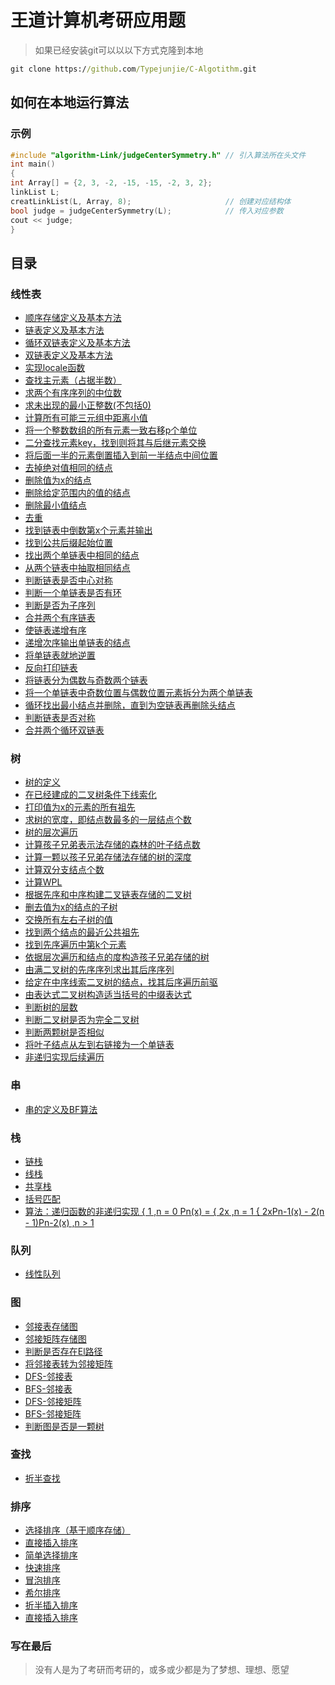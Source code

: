# 王道计算机考研应用题

> 如果已经安装git可以以以下方式克隆到本地

```cmd
git clone https://github.com/Typejunjie/C-Algotithm.git
```

## 如何在本地运行算法

### 示例

```cpp
#include "algorithm-Link/judgeCenterSymmetry.h" // 引入算法所在头文件
int main()
{
int Array[] = {2, 3, -2, -15, -15, -2, 3, 2};
linkList L;
creatLinkList(L, Array, 8);                     // 创建对应结构体
bool judge = judgeCenterSymmetry(L);            // 传入对应参数
cout << judge;
}
```

## 目录

### 线性表

- [顺序存储定义及基本方法](https://github.com/Typejunjie/C-Algorithm/blob/main/linearList/linearList.h)
- [链表定义及基本方法](https://github.com/Typejunjie/C-Algorithm/blob/main/linearList/linkList.h)
- [循环双链表定义及基本方法](https://github.com/Typejunjie/C-Algorithm/blob/main/linearList/dualCircleList.h)
- [双链表定义及基本方法](https://github.com/Typejunjie/C-Algorithm/blob/main/linearList/algorithm-special/dualLinkListAndFreq.h)
- [实现locale函数](https://github.com/Typejunjie/C-Algotithm/blob/main/linearList/algorithm-special/dualLinkListAndFreq.h)
- [查找主元素（占据半数）](https://github.com/Typejunjie/C-Algorithm/blob/main/linearList/algorithm-Linear/findMainNum.h)
- [求两个有序序列的中位数](https://github.com/Typejunjie/C-Algorithm/blob/main/linearList/algorithm-Linear/findMidNum.h)
- [求未出现的最小正整数(不包括0)](https://github.com/Typejunjie/C-Algorithm/blob/main/linearList/algorithm-Linear/findMinNum.h)
- [计算所有可能三元组中距离小值](https://github.com/Typejunjie/C-Algorithm/blob/main/linearList/algorithm-Linear/mergeList.h)
- [将一个整数数组的所有元素一致右移p个单位](https://github.com/Typejunjie/C-Algorithm/blob/main/linearList/algorithm-Linear/moveElement.h)
- [二分查找元素key，找到则将其与后继元素交换](https://github.com/Typejunjie/C-Algorithm/blob/main/linearList/algorithm-Linear/searchOper.h)
- [将后面一半的元素倒置插入到前一半结点中间位置](https://github.com/Typejunjie/C-Algorithm/blob/main/linearList/algorithm-Link/buildMixList.h)
- [去掉绝对值相同的结点](https://github.com/Typejunjie/C-Algorithm/blob/main/linearList/algorithm-Link/deleteAbsSim.h)
- [删除值为x的结点](https://github.com/Typejunjie/C-Algorithem/blob/main/linearList/algorithm-Link/deleteEle.h)
- [删除给定范围内的值的结点](https://github.com/Typejunjie/C-Algorithem/blob/main/linearList/algorithm-Link/deleteInSpenNum.h)
- [删除最小值结点](https://github.com/Typejunjie/C-Algorithm/blob/main/linearList/algorithm-Link/deleteMinNum.h)
- [去重](https://github.com/Typejunjie/C-Algorithm/blob/main/linearList/algorithm-Link/deleteSim.h)
- [找到链表中倒数第x个元素并输出](https://github.com/Typejunjie/C-Algotithm/blob/main/linearList/algorithm-Link/findCountBackwordX.h)
- [找到公共后缀起始位置](https://github.com/Typejunjie/C-Algorithm/blob/main/linearList/algorithm-Link/findPublicSuffix.h)
- [找出两个单链表中相同的结点](https://github.com/Typejunjie/C-Algotithm/blob/main/linearList/algorithm-Link/findSimNode.h)
- [从两个链表中抽取相同结点](https://github.com/Typejunjie/C-Algorithm/blob/main/linearList/algorithm-Link/findSimNodeFromOrder.h)
- [判断链表是否中心对称](https://github.com/Typejunjie/C-Algorithm/blob/main/linearList/algorithm-Link/judgeCenterSymmetry.h)
- [判断一个单链表是否有环](https://github.com/Typejunjie/C-Algorithm/blob/main/linearList/algorithm-Link/jadgeCircle.h)
- [判断是否为子序列](https://github.com/Typejunjie/C-Algorithm/blob/main/linearList/algorithm-Link/jadgeSubsequence.h)
- [合并两个有序链表](https://github.com/Typejunjie/C-Algorithm/blob/main/linearList/algorithm-Link/mergeListInReverse.h)
- [使链表递增有序](https://github.com/Typejunjie/C-Algorithm/blob/main/linearList/algorithm-Link/orderlyList.h)
- [递增次序输出单链表的结点](https://github.com/Typejunjie/C-Algorithm/blob/main/linearList/algorithm-Link/outputInOrder.h)
- [将单链表就地逆置](https://github.com/Typejunjie/C-Algorithm/blob/main/linearList/algorithm-Link/reverseList.h)
- [反向打印链表](https://github.com/Typejunjie/C-Algorithm/blob/main/linearList/algorithm-Link/reverseLog.h)
- [将链表分为偶数与奇数两个链表](https://github.com/Typejunjie/C-Algorithm/blob/main/linearList/algorithm-Link/splitList.h)
- [将一个单链表中奇数位置与偶数位置元素拆分为两个单链表](https://github.com/Typejunjie/C-Algorithm/blob/main/linearList/algorithm-Link/splitListInharf.h)
- [循环找出最小结点并删除，直到为空链表再删除头结点](https://github.com/Typejunjie/C-Algorithm/blob/main/linearList/algorithm-circleList/findMinNodeAndDele.h)
- [判断链表是否对称](https://github.com/Typejunjie/C-Algorithm/blob/main/linearList/algorithm-circleList/jadgeSymmetry.h)
- [合并两个循环双链表](https://github.com/Typejunjie/C-Algorithm/blob/main/linearList/algorithm-circleList/mergeCircleList.h)

### 树

- [树的定义](https://github.com/Typejunjie/C-Algorithm/blob/main/tree/interfere.h)
- [在已经建成的二叉树条件下线索化](https://github.com/Typejunjie/C-Algorithm/blob/main/tree/createClueTree.h)
- [打印值为x的元素的所有祖先](https://github.com/Typejunjie/C-Algorithm/blob/main/tree/algorithm-Tree/LogXancestors.h)
- [求树的宽度，即结点数最多的一层结点个数](https://github.com/Typejunjie/C-Algorithm/blob/main/tree/algorithm-Tree/TreeWith.h)
- [树的层次遍历](https://github.com/Typejunjie/C-Algorithm/blob/main/tree/algorithm-Tree/arrangementLog.h)
- [计算孩子兄弟表示法存储的森林的叶子结点数](https://github.com/Typejunjie/C-Algorithm/blob/main/tree/algorithm-Tree/countForestLeaf.h)
- [计算一颗以孩子兄弟存储法存储的树的深度](https://github.com/Typejunjie/C-Algorithm/blob/main/tree/algorithm-Tree/countTreeDepth.h)
- [计算双分支结点个数](https://github.com/Typejunjie/C-Algorithm/blob/main/tree/algorithm-Tree/countTwoBranch.h)
- [计算WPL](https://github.com/Typejunjie/C-Algorithm/blob/main/tree/algorithm-Tree/countWPL.h)
- [根据先序和中序构建二叉链表存储的二叉树](https://github.com/Typejunjie/C-Algorithm/blob/main/tree/algorithm-Tree/createTreeINPre.h)
- [删去值为x的结点的子树](https://github.com/Typejunjie/C-Algorithm/blob/main/tree/algorithm-Tree/deleteXTreeSson.h)
- [交换所有左右子树的值](https://github.com/Typejunjie/C-Algorithm/blob/main/tree/algorithm-Tree/exchangeLRnode.h)
- [找到两个结点的最近公共祖先](https://github.com/Typejunjie/C-Algorithm/blob/main/tree/algorithm-Tree/findAncestors.h)
- [找到先序遍历中第k个元素](https://github.com/Typejunjie/C-Algorithm/blob/main/tree/algorithm-Tree/findXpointInPre.h)
- [依据层次遍历和结点的度构造孩子兄弟存储的树](https://github.com/Typejunjie/C-Algorithm/blob/main/tree/algorithm-Tree/fromArrangeAndDegreeToTree.h)
- [由满二叉树的先序序列求出其后序序列](https://github.com/Typejunjie/C-Algorithm/blob/main/tree/algorithm-Tree/fullTreePreToPost.h)
- [给定在中序线索二叉树的结点，找其后序遍历前驱](https://github.com/Typejunjie/C-Algorithm/blob/main/tree/algorithm-Tree/inClueTreeXInPostPrior.h)
- [由表达式二叉树构造适当括号的中缀表达式](https://github.com/Typejunjie/C-Algorithm/blob/main/tree/algorithm-Tree/inLogMinSuffic.h)
- [判断树的层数](https://github.com/Typejunjie/C-Algorithm/blob/main/tree/algorithm-Tree/jadgeDepth.h)
- [判断二叉树是否为完全二叉树](https://github.com/Typejunjie/C-Algorithm/blob/main/tree/algorithm-Tree/jadgeTreeComplete.h)
- [判断两颗树是否相似](https://github.com/Typejunjie/C-Algorithm/blob/main/tree/algorithm-Tree/jadgeTreeSimilar.h)
- [将叶子结点从左到右链接为一个单链表](https://github.com/Typejunjie/C-Algorithm/blob/main/tree/algorithm-Tree/linkLeaf.h)
- [非递归实现后续遍历](https://github.com/Typejunjie/C-Algorithm/blob/main/tree/algorithm-Tree/postLogTreeInNoRecursion.h)

### 串

- [串的定义及BF算法](https://github.com/Typejunjie/C-Algorithm/blob/main/String/string.h)

### 栈

- [链栈](https://github.com/Typejunjie/C-Algorithm/blob/main/Stack/linkStack.h)
- [线栈](https://github.com/Typejunjie/C-Algorithm/blob/main/Stack/linearStack.h)
- [共享栈](https://github.com/Typejunjie/C-Algorithm/blob/main/Stack/shareStack.h)
- [括号匹配](https://github.com/Typejunjie/C-Algorithm/blob/main/Stack/algorithm-linearStack/jadgeMatching.h)
- [算法：递归函数的非递归实现
        { 1  ,n = 0
Pn(x) = { 2x ,n = 1
        { 2xPn-1(x) - 2(n - 1)Pn-2(x) ,n > 1](https://github.com/Typejunjie/C-Algorithm/blob/main/Stack/algorithm-linearStack/recursiveFun.h)

### 队列

- [线性队列](https://github.com/Typejunjie/C-Algorithm/blob/main/Queue/linearQueue.h)

### 图

- [邻接表存储图](https://github.com/Typejunjie/C-Algorithm/blob/main/Graph/graph-linklist.h)
- [邻接矩阵存储图](https://github.com/Typejunjie/C-Algorithm/blob/main/Graph/graph-matrix.h)
- [判断是否存在El路径](https://github.com/Typejunjie/C-Algorithm/blob/main/Graph/algorithm-graph/jadgeElRoute.h)
- [将邻接表转为邻接矩阵](https://github.com/Typejunjie/C-Algorithm/blob/main/Graph/algorithm-graph/transGFromLinkToMatrix.h)
- [DFS-邻接表](https://github.com/Typejunjie/C-Algorithm/blob/main/Graph/graph-linklist.h)
- [BFS-邻接表](https://github.com/Typejunjie/C-Algorithm/blob/main/Graph/graph-linklist.h)
- [DFS-邻接矩阵](https://github.com/Typejunjie/C-Algorithm/blob/main/Graph/graph-matrix.h)
- [BFS-邻接矩阵](https://github.com/Typejunjie/C-Algorithm/blob/main/Graph/graph-matrix.h)
- [判断图是否是一颗树](https://github.com/Typejunjie/C-Algorithm/blob/main/Graph/algorithm-graph/judgeTree.h)

### 查找

- [折半查找](https://github.com/Typejunjie/C-Algotithm/blob/main/linearList/algorithm-linear/Half-foldlookup.h)

### 排序

- [选择排序（基于顺序存储）](https://github.com/Typejunjie/C-Algorithm/blob/main/linearList/algorithm-insertOrder/insterOrder.h)
- [直接插入排序](https://github.com/Typejunjie/C-Algorithm/blob/main/linearList/algorithm-insertOrder/insterOrder.h)
- [简单选择排序](https://github.com/Typejunjie/C-Algorithm/blob/main/sort/operate.h)
- [快速排序](https://github.com/Typejunjie/C-Algorithm/blob/main/sort/operate.h)
- [冒泡排序](https://github.com/Typejunjie/C-Algorithm/blob/main/sort/operate.h)
- [希尔排序](https://github.com/Typejunjie/C-Algorithm/blob/main/sort/operate.h)
- [折半插入排序](https://github.com/Typejunjie/C-Algorithm/blob/main/sort/operate.h)
- [直接插入排序](https://github.com/Typejunjie/C-Algorithm/blob/main/sort/operate.h)

### 写在最后

>没有人是为了考研而考研的，或多或少都是为了梦想、理想、愿望
